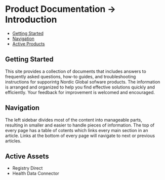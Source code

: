 # Product Documentation -> Introduction
- [Getting Started](#getting-started)
- [Navigation](#navigation)
- [Active Products](#active-products)

## Getting Started

This site provides a collection of documents that includes answers to frequently asked questions, how-to guides, and troubleshooting instructions for supporintg Nordic Global sofware products. The information is arranged and organized to help you find effective solutions quickly and efficiently. Your feedback for improvement is welcomed and encouraged.

## Navigation

The left sidebar divides most of the content into manageable parts, resulting in smaller and easier to handle pieces of information. The top of every page has a table of cotents which links every main section in an article. Links at the bottom of every page will navigate to next or previous articles.

## Active Assets

- Registry Direct
- Health Data Connector